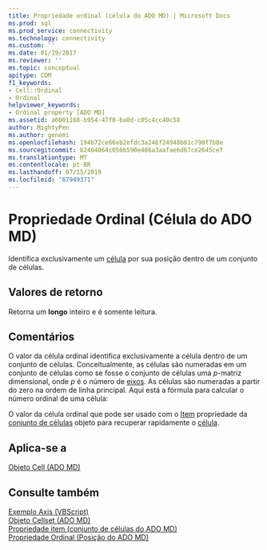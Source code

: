 ```yaml
---
title: Propriedade ordinal (célula do ADO MD) | Microsoft Docs
ms.prod: sql
ms.prod_service: connectivity
ms.technology: connectivity
ms.custom: ''
ms.date: 01/19/2017
ms.reviewer: ''
ms.topic: conceptual
apitype: COM
f1_keywords:
- Cell::Ordinal
- Ordinal
helpviewer_keywords:
- Ordinal property [ADO MD]
ms.assetid: a6001168-b954-47f0-ba0d-c05c4cc40c58
author: MightyPen
ms.author: genemi
ms.openlocfilehash: 194b72ce66eb2efdc3a246f24948b01c790f7b8e
ms.sourcegitcommit: b2464064c0566590e486a3aafae6d67ce2645cef
ms.translationtype: MT
ms.contentlocale: pt-BR
ms.lasthandoff: 07/15/2019
ms.locfileid: "67949371"
---
```

# <a name="ordinal-property-ado-md-cell"></a>Propriedade Ordinal (Célula do ADO MD)
Identifica exclusivamente um [célula](../../../ado/reference/ado-md-api/cell-object-ado-md.md) por sua posição dentro de um conjunto de células.  
  
## <a name="return-values"></a>Valores de retorno  
 Retorna um **longo** inteiro e é somente leitura.  
  
## <a name="remarks"></a>Comentários  
 O valor da célula ordinal identifica exclusivamente a célula dentro de um conjunto de células. Conceitualmente, as células são numeradas em um conjunto de células como se fosse o conjunto de células uma *p*-matriz dimensional, onde *p* é o número de [eixos](../../../ado/reference/ado-md-api/axes-collection-ado-md.md). As células são numeradas a partir do zero na ordem de linha principal. Aqui está a fórmula para calcular o número ordinal de uma célula:  
  
 O valor da célula ordinal que pode ser usado com o [Item](../../../ado/reference/ado-md-api/item-property-ado-md-cellset.md) propriedade da [conjunto de células](../../../ado/reference/ado-md-api/cellset-object-ado-md.md) objeto para recuperar rapidamente o [célula](../../../ado/reference/ado-md-api/cell-object-ado-md.md).  
  
## <a name="applies-to"></a>Aplica-se a  
 [Objeto Cell (ADO MD)](../../../ado/reference/ado-md-api/cell-object-ado-md.md)  
  
## <a name="see-also"></a>Consulte também  
 [Exemplo Axis (VBScript)](../../../ado/reference/ado-md-api/axis-example-vbscript.md)   
 [Objeto Cellset (ADO MD)](../../../ado/reference/ado-md-api/cellset-object-ado-md.md)   
 [Propriedade item (conjunto de células do ADO MD)](../../../ado/reference/ado-md-api/item-property-ado-md-cellset.md)   
 [Propriedade Ordinal (Posição do ADO MD)](../../../ado/reference/ado-md-api/ordinal-property-ado-md-position.md)
